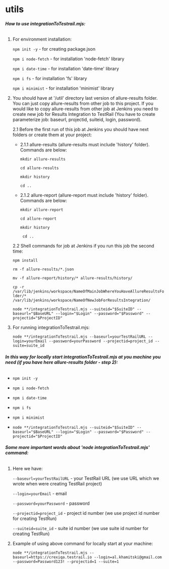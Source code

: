 # utils

###### **_How to use integrationToTestrail.mjs:_**

1. For environment installation:
   
    `npm init -y` - for creating package.json
   
    `npm i node-fetch` - for installation 'node-fetch' library
   
    `npm i date-time` - for installation 'date-time' library
   
    `npm i fs` - for installation 'fs' library
   
    `npm i minimist` - for installation 'minimist' library

2. You should have at '/util' directory last version of allure-results folder. You can just copy allure-results from other 
   job to this project. If you would like to copy allure-results from other job at Jenkins you need to create new job for 
   Results Integration to TestRail (You have to create parameterize job: baseurl, projectid, suiteid, login, password). 

   2.1 Before the first run of this job at Jenkins you should have next folders or create them at your project:
     
      * 2.1.1 allure-results (allure-results must include 'history' folder). Commands are below:
        
         `mkdir allure-results`
        
         `cd allure-results`
        
         `mkdir history`
        
         `cd ..`
   
      * 2.1.2 allure-report (allure-report must include 'history' folder). Commands are below:
   
         `mkdir allure-report`
        
         `cd allure-report`
        
         `mkdir history`
        
        ` cd ..`
   
   2.2 Shell commands for job at Jenkins if you run this job the second time:
   
      `npm install`
   
      `rm -f allure-results/*.json`
   
      `mv -f allure-report/history/* allure-results/history/`
   
      `cp -r /var/lib/jenkins/workspace/NameOfMainJobWhereYouHaveAllureResultsFolder/* /var/lib/jenkins/workspace/NameOfNewJobForResultsIntegration/`
   
      `node **/integrationToTestrail.mjs --suiteid="$SuiteID" --baseurl="$BaseURL" --login="$Login" --password="$Password" --projectid="$ProjectID"`

3. For running integrationToTestrail.mjs:

    `node **/integrationToTestrail.mjs --baseurl=yourTestRailURL --login=yourEmail --password=yourPassword --projectid=project_id --suite=suite_id`

###### _**In this way for locally start integrationToTestrail.mjs at you machine you need (if you have here allure-results folder - step 2):**_

- `npm init -y`

- `npm i node-fetch` 
   
- `npm i date-time` 
   
- `npm i fs` 
   
- `npm i minimist` 

- `node **/integrationToTestrail.mjs --suiteid="$SuiteID" --baseurl="$BaseURL" --login="$Login" --password="$Password" --projectid="$ProjectID"`

###### **_Some more important words about 'node integrationToTestrail.mjs' command:_**
1. Here we have:

    `--baseurl=yourTestRailURL` - your TestRail URL (we use URL which we wrote when were creating TestRail project)

    `--login=yourEmail` - email

    `--password=yourPassword` - password

    `--projectid=project_id` - project id number (we use project id number for creating TestRun)

    `--suiteid=suite_id` - suite id number (we use suite id number for creating TestRun)

2. Example of using above command for locally start at your machine:

    `node **/integrationToTestrail.mjs --baseurl=https://crexiqa.testrail.io --login=al.khamitski@gmail.com --password=Password123! --projectid=1 --suite=1`
